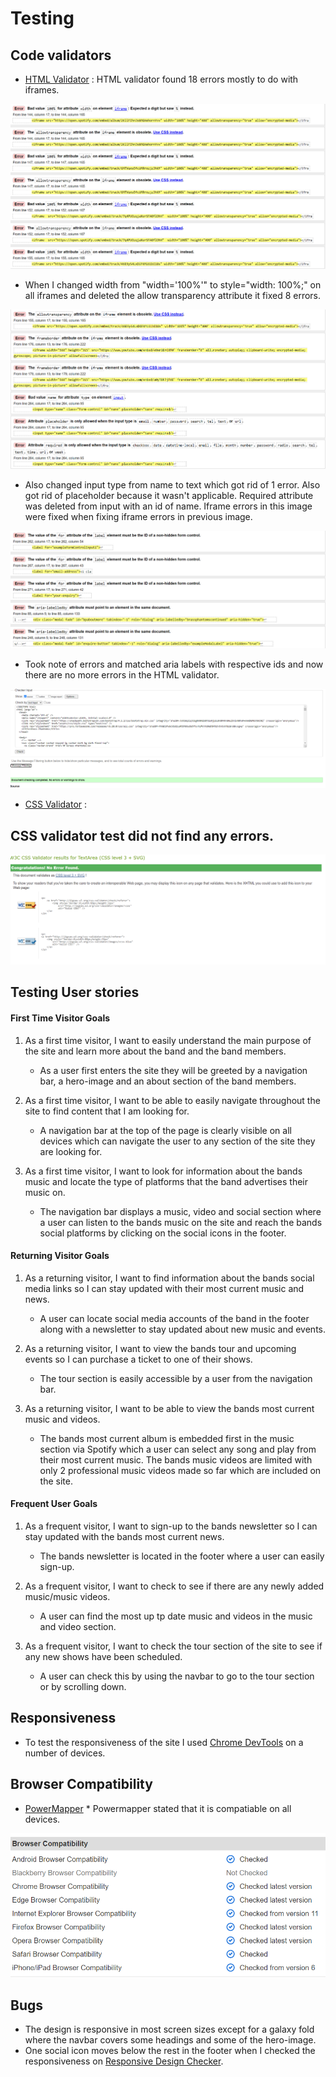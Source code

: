 # Testing

## Code validators

* [HTML Validator](https://validator.w3.org/) : HTML validator found 18 errors mostly to do with iframes.

![Iframe](readme-files/htmltesting.png)

* When I changed width from "width='100%'" to style="width: 100%;" on all iframes and deleted the allow transparency attribute it fixed 8 errors. 

![Input/Placehlder/Require errors](readme-files/htmltestingtwo.png)

* Also changed input type from name to text which got rid of 1 error. Also got rid of placeholder because it wasn't applicable. Required attribute was deleted from input with an id of name. Iframe errors in this image were fixed when fixing iframe errors in previous image.

![Aria labels and ID](readme-files/htmltestingthree.png)

* Took note of errors and matched aria labels with respective ids and now there are no more errors in the HTML validator.

![HTML Validator](readme-files/noerrorshtml.PNG)

* [CSS Validator](https://jigsaw.w3.org/css-validator/) : 
## CSS validator test did not find any errors.

![CSS Validator](readme-files/cssvalidator.PNG)

## Testing User stories

#### First Time Visitor Goals

1. As a first time visitor, I want to easily understand the main purpose of the site and learn more about the band and the band members.
    * As a user first enters the site they will be greeted by a navigation bar, a hero-image and an about section of the band members.

2. As a first time visitor, I want to be able to easily navigate throughout the site to find content that I am looking for.
    * A navigation bar at the top of the page is clearly visible on all devices which can navigate the user to any section of the site they are looking for.

3. As a first time visitor, I want to look for information about the bands music and locate the type of platforms that the band advertises their music on.
    * The navigation bar displays a music, video and social section where a user can listen to the bands music on the site and reach the bands social platforms by clicking on the social icons in the footer.

#### Returning Visitor Goals

1. As a returning visitor, I want to find information about the bands social media links so I can stay updated with their most current music and news.
    * A user can locate social media accounts of the band in the footer along with a newsletter to stay updated about new music and events.

2. As a returning visitor, I want to view the bands tour and upcoming events so I can purchase a ticket to one of their shows.
    * The tour section is easily accessible by a user from the navigation bar.

3. As a returning visitor, I want to be able to view the bands most current music and videos.
    * The bands most current album is embedded first in the music section via Spotify which a user can select any song and play from their most current music. The bands music videos are limited with only 2 professional music videos made so far which are included on the site.

#### Frequent User Goals

1. As a frequent visitor, I want to sign-up to the bands newsletter so I can stay updated with the bands most current news.
    * The bands newsletter is located in the footer where a user can easily sign-up.

2. As a frequent visitor, I want to check to see if there are any newly added music/music videos.
    * A user can find the most up tp date music and videos in the music and video section.

3. As a frequent visitor, I want to check the tour section of the site to see if any new shows have been scheduled. 
    * A user can check this by using the navbar to go to the tour section or by scrolling down.

## Responsiveness

* To test the responsiveness of the site I used [Chrome DevTools](https://developers.google.com/web/tools/chrome-devtools) on a number of devices. 

## Browser Compatibility

* [PowerMapper](https://try.powermapper.com/demo/Report/679c61f5-609e-4ae8-b8be-56050f6afbf2) * Powermapper stated that it is compatiable on all devices.

![Compatibility](readme-files/compatibilitycheck.png)

## Bugs 
* The design is responsive in most screen sizes except for a galaxy fold where the navbar covers some headings and some of the hero-image.
* One social icon moves below the rest in the footer when I checked the responsiveness on [Responsive Design Checker](https://www.responsivedesignchecker.com/).
